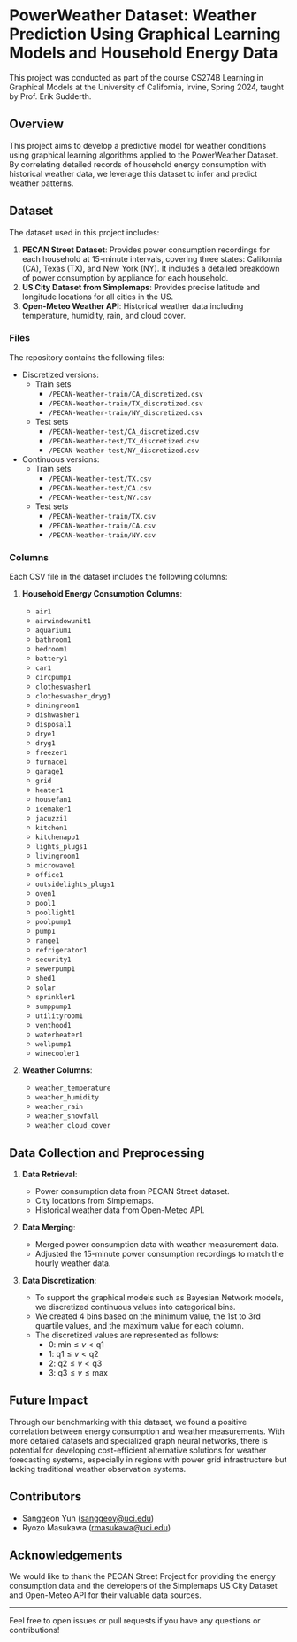 # PowerWeather Dataset: Weather Prediction Using Graphical Learning Models and Household Energy Data

This project was conducted as part of the course CS274B Learning in Graphical Models at the University of California, Irvine, Spring 2024, taught by Prof. Erik Sudderth.

## Overview

This project aims to develop a predictive model for weather conditions using graphical learning algorithms applied to the PowerWeather Dataset. By correlating detailed records of household energy consumption with historical weather data, we leverage this dataset to infer and predict weather patterns.

## Dataset

The dataset used in this project includes:

1. **PECAN Street Dataset**: Provides power consumption recordings for each household at 15-minute intervals, covering three states: California (CA), Texas (TX), and New York (NY). It includes a detailed breakdown of power consumption by appliance for each household.
2. **US City Dataset from Simplemaps**: Provides precise latitude and longitude locations for all cities in the US.
3. **Open-Meteo Weather API**: Historical weather data including temperature, humidity, rain, and cloud cover.

<!--- The combined PowerWeather Dataset is available [here](link-to-dataset). -->

### Files

The repository contains the following files:

- Discretized versions:
  - Train sets
    - `/PECAN-Weather-train/CA_discretized.csv`
    - `/PECAN-Weather-train/TX_discretized.csv`
    - `/PECAN-Weather-train/NY_discretized.csv`
  - Test sets
    - `/PECAN-Weather-test/CA_discretized.csv`
    - `/PECAN-Weather-test/TX_discretized.csv`
    - `/PECAN-Weather-test/NY_discretized.csv`
- Continuous versions:
  - Train sets
    - `/PECAN-Weather-test/TX.csv`
    - `/PECAN-Weather-test/CA.csv`
    - `/PECAN-Weather-test/NY.csv`
  - Test sets
    - `/PECAN-Weather-train/TX.csv`
    - `/PECAN-Weather-train/CA.csv`
    - `/PECAN-Weather-train/NY.csv`

### Columns

Each CSV file in the dataset includes the following columns:

1. **Household Energy Consumption Columns**:
   - `air1`
   - `airwindowunit1`
   - `aquarium1`
   - `bathroom1`
   - `bedroom1`
   - `battery1`
   - `car1`
   - `circpump1`
   - `clotheswasher1`
   - `clotheswasher_dryg1`
   - `diningroom1`
   - `dishwasher1`
   - `disposal1`
   - `drye1`
   - `dryg1`
   - `freezer1`
   - `furnace1`
   - `garage1`
   - `grid`
   - `heater1`
   - `housefan1`
   - `icemaker1`
   - `jacuzzi1`
   - `kitchen1`
   - `kitchenapp1`
   - `lights_plugs1`
   - `livingroom1`
   - `microwave1`
   - `office1`
   - `outsidelights_plugs1`
   - `oven1`
   - `pool1`
   - `poollight1`
   - `poolpump1`
   - `pump1`
   - `range1`
   - `refrigerator1`
   - `security1`
   - `sewerpump1`
   - `shed1`
   - `solar`
   - `sprinkler1`
   - `sumppump1`
   - `utilityroom1`
   - `venthood1`
   - `waterheater1`
   - `wellpump1`
   - `winecooler1`

2. **Weather Columns**:
   - `weather_temperature`
   - `weather_humidity`
   - `weather_rain`
   - `weather_snowfall`
   - `weather_cloud_cover`

## Data Collection and Preprocessing

1. **Data Retrieval**:
   - Power consumption data from PECAN Street dataset.
   - City locations from Simplemaps.
   - Historical weather data from Open-Meteo API.

2. **Data Merging**:
   - Merged power consumption data with weather measurement data.
   - Adjusted the 15-minute power consumption recordings to match the hourly weather data.

3. **Data Discretization**:
   - To support the graphical models such as Bayesian Network models, we discretized continuous values into categorical bins.
   - We created 4 bins based on the minimum value, the 1st to 3rd quartile values, and the maximum value for each column.
   - The discretized values are represented as follows:
     - 0: $\text{min} \leq v < \text{q1}$
     - 1: $\text{q1} \leq v < \text{q2}$
     - 2: $\text{q2} \leq v < \text{q3}$
     - 3: $\text{q3} \leq v \leq \text{max}$

## Future Impact

Through our benchmarking with this dataset, we found a positive correlation between energy consumption and weather measurements. With more detailed datasets and specialized graph neural networks, there is potential for developing cost-efficient alternative solutions for weather forecasting systems, especially in regions with power grid infrastructure but lacking traditional weather observation systems.

## Contributors

- Sanggeon Yun (sanggeoy@uci.edu)
- Ryozo Masukawa (rmasukawa@uci.edu)

<!--
## License

This project is licensed under the MIT License - see the [LICENSE](LICENSE) file for details.
-->

## Acknowledgements

We would like to thank the PECAN Street Project for providing the energy consumption data and the developers of the Simplemaps US City Dataset and Open-Meteo API for their valuable data sources.

---

Feel free to open issues or pull requests if you have any questions or contributions!

